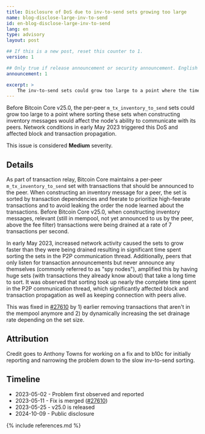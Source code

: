 ```yaml
---
title: Disclosure of DoS due to inv-to-send sets growing too large
name: blog-disclose-large-inv-to-send
id: en-blog-disclose-large-inv-to-send
lang: en
type: advisory
layout: post

## If this is a new post, reset this counter to 1.
version: 1

## Only true if release announcement or security announcement. English posts only
announcement: 1

excerpt: >
    The inv-to-send sets could grow too large to a point where the time spent sorting the sets would affect the node's ability to communicate with its peers.
---
```


Before Bitcoin Core v25.0, the per-peer `m_tx_inventory_to_send` sets could grow
too large to a point where sorting these sets when constructing inventory
messages would affect the node's ability to communicate with its peers. Network
conditions in early May 2023 triggered this DoS and affected block and transaction
propagation.

This issue is considered **Medium** severity.

## Details

As part of transaction relay, Bitcoin Core maintains a per-peer
`m_tx_inventory_to_send` set with transactions that should be announced to the
peer. When constructing an inventory message for a peer, the set is sorted by
transaction dependencies and feerate to prioritize high-feerate transactions and
to avoid leaking the order the node learned about the transactions. Before
Bitcoin Core v25.0, when constructing inventory messages, relevant (still in
mempool, not yet announced to us by the peer, above the fee filter) transactions
were being drained at a rate of 7 transactions per second.

In early May 2023, increased network activity caused the sets to grow faster
than they were being drained resulting in significant time spent sorting the
sets in the P2P communication thread. Additionally, peers that only listen for
transaction announcements but never announce any themselves (commonly referred
to as "spy nodes"), amplified this by having huge sets (with transactions they
already know about) that take a long time to sort. It was observed that sorting
took up nearly the complete time spent in the P2P communication thread, which
significantly affected block and transaction propagation as well as keeping
connection with peers alive.

This was fixed in [#27610](https://github.com/bitcoin/bitcoin/pull/27610) by 1)
earlier removing transactions that aren't in the mempool anymore and 2) by
dynamically increasing the set drainage rate depending on the set size.

## Attribution

Credit goes to Anthony Towns for working on a fix and to b10c for initially
reporting and narrowing the problem down to the slow inv-to-send sorting.

## Timeline

- 2023-05-02 - Problem first observed and reported
- 2023-05-11 - Fix is merged ([#27610](https://github.com/bitcoin/bitcoin/pull/27610))
- 2023-05-25 - v25.0 is released
- 2024-10-09 - Public disclosure

{% include references.md %}
